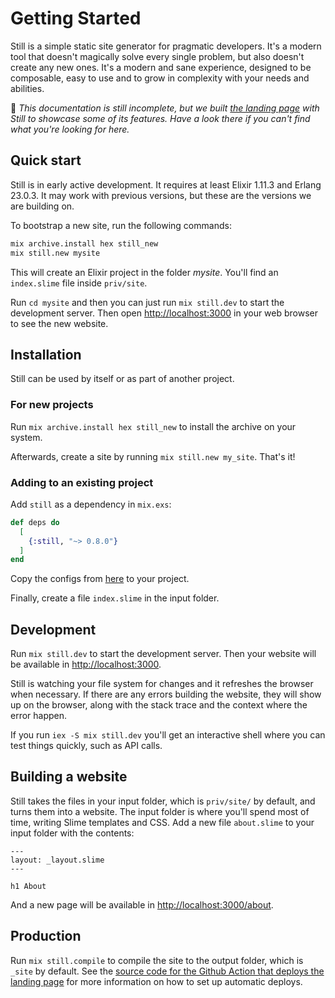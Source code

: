 # Getting Started

Still is a simple static site generator for pragmatic developers. It's a modern tool that doesn't magically solve every single problem, but also doesn't create any new ones. It's a modern and sane experience, designed to be composable, easy to use and to grow in complexity with your needs and abilities.

🚧 _This documentation is still incomplete, but we built [the landing page](https://github.com/subvisual/still/tree/master/priv/site) with Still to showcase some of its features. Have a look there if you can't find what you're looking for here._

## Quick start

Still is in early active development. It requires at least Elixir 1.11.3 and Erlang 23.0.3. It may work with previous versions, but these are the versions we are building on.

To bootstrap a new site, run the following commands:

```bash
mix archive.install hex still_new
mix still.new mysite
```

This will create an Elixir project in the folder _mysite_. You'll find an `index.slime` file inside `priv/site`.

Run `cd mysite` and then you can just run `mix still.dev` to start the development server. Then open [http://localhost:3000](http://localhost:3000) in your web browser to see the new website.

## Installation

Still can be used by itself or as part of another project.

### For new projects

Run `mix archive.install hex still_new` to install the archive on your system.

Afterwards, create a site by running `mix still.new my_site`. That's it!

### Adding to an existing project

Add `still` as a dependency in `mix.exs`:

```elixir
def deps do
  [
    {:still, "~> 0.8.0"}
  ]
end
```

Copy the configs from [here](https://github.com/still-ex/still/tree/master/installer/priv/templates/config) to your project.

Finally, create a file `index.slime` in the input folder.

## Development

Run `mix still.dev` to start the development server. Then your website will be available in [http://localhost:3000](http://localhost:3000/).

Still is watching your file system for changes and it refreshes the browser when necessary. If there are any errors building the website, they will show up on the browser, along with the stack trace and the context where the error happen.

If you run `iex -S mix still.dev` you'll get an interactive shell where you can test things quickly, such as API calls.

## Building a website

Still takes the files in your input folder, which is `priv/site/` by default, and turns them into a website. The input folder is where you'll spend most of time, writing Slime templates and CSS. Add a new file `about.slime` to your input folder with the contents:

```
---
layout: _layout.slime
---

h1 About
```

And a new page will be available in [http://localhost:3000/about](http://localhost:3000/about).

## Production

Run `mix still.compile` to compile the site to the output folder, which is `_site` by default. See the [source code for the Github Action that deploys the landing page](https://github.com/subvisual/still/blob/master/.github/workflows/site.yml) for more information on how to set up automatic deploys.
